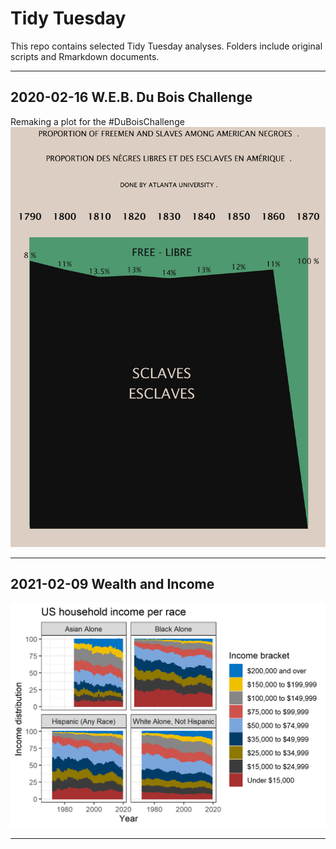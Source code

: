# Tidy Tuesday

This repo contains selected Tidy Tuesday analyses. Folders include original scripts and Rmarkdown documents. 

--- 

## 2020-02-16 W.E.B. Du Bois Challenge

Remaking a plot for the #DuBoisChallenge 
![alt text](https://github.com/FCTanner/tidy_tuesday/blob/main/2021-02-16%20W.E.B.%20Du%20Bois%20Challenge/challenge_04.png)

--- 

## 2021-02-09 Wealth and Income

![alt text](https://github.com/FCTanner/tidy_tuesday/blob/main/2021-02-09%20Wealth%20and%20Income/US%20household%20income%20per%20race.png)

--- 